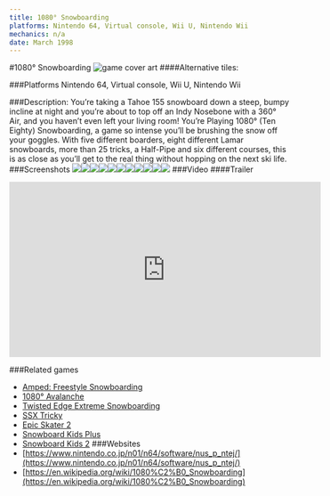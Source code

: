 ```yaml
---
title: 1080° Snowboarding
platforms: Nintendo 64, Virtual console, Wii U, Nintendo Wii
mechanics: n/a
date: March 1998
---
```

#1080° Snowboarding
![game cover art](//images.igdb.com/igdb/image/upload/t_cover_big/htqdgazsmupb3mwpcuip.jpg "Logo Title Text 1")
####Alternative tiles:

###Platforms
Nintendo 64, Virtual console, Wii U, Nintendo Wii

###Description:
You’re taking a Tahoe 155 snowboard down a steep, bumpy incline at night and you’re about to top off an Indy Nosebone with a 360° Air, and you haven’t even left your living room! You’re Playing 1080° (Ten Eighty) Snowboarding, a game so intense you’ll be brushing the snow off your goggles. With five different boarders, eight different Lamar snowboards, more than 25 tricks, a Half-Pipe and six different courses, this is as close as you’ll get to the real thing without hopping on the next ski life.
###Screenshots
<a target="_blank" href="//images.igdb.com/igdb/image/upload/t_cover_big/tzzynpc1rf0yxanpk3cg.jpg"><img src="//images.igdb.com/igdb/image/upload/t_thumb/tzzynpc1rf0yxanpk3cg.jpg"/></a><a target="_blank" href="//images.igdb.com/igdb/image/upload/t_cover_big/vzryceyi36jvzkxsfqks.jpg"><img src="//images.igdb.com/igdb/image/upload/t_thumb/vzryceyi36jvzkxsfqks.jpg"/></a><a target="_blank" href="//images.igdb.com/igdb/image/upload/t_cover_big/jjfyhdv1wbp49ypsjdln.jpg"><img src="//images.igdb.com/igdb/image/upload/t_thumb/jjfyhdv1wbp49ypsjdln.jpg"/></a><a target="_blank" href="//images.igdb.com/igdb/image/upload/t_cover_big/jd8lme2lnugtgq6dgtej.jpg"><img src="//images.igdb.com/igdb/image/upload/t_thumb/jd8lme2lnugtgq6dgtej.jpg"/></a><a target="_blank" href="//images.igdb.com/igdb/image/upload/t_cover_big/lmlygqeby0ivgtla0ndt.jpg"><img src="//images.igdb.com/igdb/image/upload/t_thumb/lmlygqeby0ivgtla0ndt.jpg"/></a><a target="_blank" href="//images.igdb.com/igdb/image/upload/t_cover_big/l1tc8ux21sxndpuroj1r.jpg"><img src="//images.igdb.com/igdb/image/upload/t_thumb/l1tc8ux21sxndpuroj1r.jpg"/></a><a target="_blank" href="//images.igdb.com/igdb/image/upload/t_cover_big/ssvusywzblr42pzlmn55.jpg"><img src="//images.igdb.com/igdb/image/upload/t_thumb/ssvusywzblr42pzlmn55.jpg"/></a><a target="_blank" href="//images.igdb.com/igdb/image/upload/t_cover_big/eqciaavvhfbtb3ws9mir.jpg"><img src="//images.igdb.com/igdb/image/upload/t_thumb/eqciaavvhfbtb3ws9mir.jpg"/></a><a target="_blank" href="//images.igdb.com/igdb/image/upload/t_cover_big/lgrh49fp979uxeeol3ha.jpg"><img src="//images.igdb.com/igdb/image/upload/t_thumb/lgrh49fp979uxeeol3ha.jpg"/></a><a target="_blank" href="//images.igdb.com/igdb/image/upload/t_cover_big/vtm7pkr9gzzi48qfxsze.jpg"><img src="//images.igdb.com/igdb/image/upload/t_thumb/vtm7pkr9gzzi48qfxsze.jpg"/></a><a target="_blank" href="//images.igdb.com/igdb/image/upload/t_cover_big/ut7osge57ot4s48o5zm9.jpg"><img src="//images.igdb.com/igdb/image/upload/t_thumb/ut7osge57ot4s48o5zm9.jpg"/></a>
###Video
####Trailer

<iframe width="560" height="315" src="https://www.youtube.com/embed/iga-zD9rhlQ" frameborder="0" allowfullscreen></iframe>

###Related games
* [Amped: Freestyle Snowboarding](/games/amped-freestyle-snowboarding-5484/)
* [1080° Avalanche](/games/1080-avalanche-3774/)
* [Twisted Edge Extreme Snowboarding](/games/twisted-edge-extreme-snowboarding-3622/)
* [SSX Tricky](/games/ssx-tricky-4176/)
* [Epic Skater 2](/games/epic-skater-2-71452/)
* [Snowboard Kids Plus](/games/snowboard-kids-plus-72103/)
* [Snowboard Kids 2](/games/snowboard-kids-2-3343/)
###Websites
* [https://www.nintendo.co.jp/n01/n64/software/nus_p_ntej/](https://www.nintendo.co.jp/n01/n64/software/nus_p_ntej/)
* [https://en.wikipedia.org/wiki/1080%C2%B0_Snowboarding](https://en.wikipedia.org/wiki/1080%C2%B0_Snowboarding)
